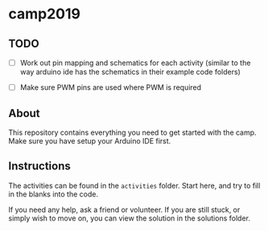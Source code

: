 # camp2019

## TODO
- [ ] Work out pin mapping and schematics for each activity (similar to the way arduino ide has the schematics in their example code folders)
- [ ] Make sure PWM pins are used where PWM is required


## About
This repository contains everything you need to get started with the camp.
Make sure you have setup your Arduino IDE first.


## Instructions
The activities can be found in the `activities` folder.
Start here, and try to fill in the blanks into the code.

If you need any help, ask a friend or volunteer. 
If you are still stuck, or simply wish to move on, you can view the solution in the solutions folder. 

